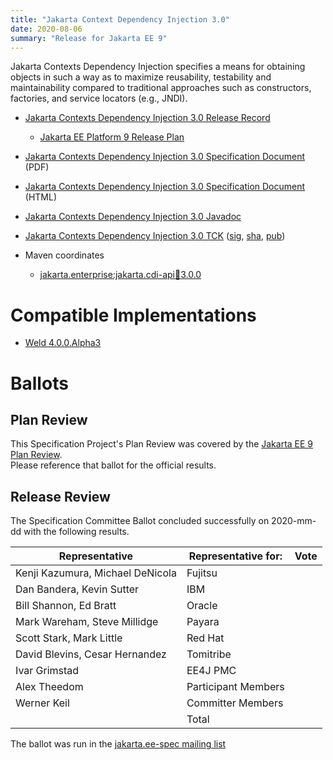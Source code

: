 ```yaml
---
title: "Jakarta Context Dependency Injection 3.0"
date: 2020-08-06
summary: "Release for Jakarta EE 9"
---
```


Jakarta Contexts Dependency Injection specifies a means for obtaining objects in such a way as to maximize reusability, testability and maintainability compared to traditional approaches such as constructors, factories, and service locators (e.g., JNDI).

* [Jakarta Contexts Dependency Injection 3.0 Release Record](https://projects.eclipse.org/projects/ee4j.cdi/releases/3.0)
  * [Jakarta EE Platform 9 Release Plan](https://eclipse-ee4j.github.io/jakartaee-platform/jakartaee9/JakartaEE9ReleasePlan)
* [Jakarta Contexts Dependency Injection 3.0 Specification Document](cdi-spec-3.0.pdf) (PDF)
* [Jakarta Contexts Dependency Injection 3.0 Specification Document](cdi-spec-3.0.html) (HTML)
* [Jakarta Contexts Dependency Injection 3.0 Javadoc](./apidocs)
* [Jakarta Contexts Dependency Injection 3.0 TCK](http://download.eclipse.org/jakartaee/cdi/cdi-tck-3.0.0-dist.zip)
([sig](http://download.eclipse.org/jakartaee/cdi/cdi-tck-3.0.0-dist.zip.sig),
[sha](http://download.eclipse.org/jakartaee/cdi/cdi-tck-3.0.0-dist.zip.sha256),
[pub](https://github.com/jakartaee/specification-committee/blob/master/jakartaee-spec-committee.pub))

* Maven coordinates
  * [jakarta.enterprise:jakarta.cdi-api:jar:3.0.0](https://search.maven.org/artifact/jakarta.enterprise/jakarta.enterprise.cdi-api/3.0.0/jar)


# Compatible Implementations

* [Weld 4.0.0.Alpha3](https://weld.cdi-spec.org/download/)

# Ballots

## Plan Review

[//]: # (For Jakarta EE 9, the Platform Plan Review covered 95% of the Specification Projects.  For those Projects, just use the following statement in this Plan Review section:)

This Specification Project's Plan Review was covered by the [Jakarta EE 9 Plan Review](https://jakarta.ee/specifications/platform/9/).  
Please reference that ballot for the official results.

[//]: # (If your Project was required to do a standalone Plan Review...  You'll need to perform an official Plan Review ballot and record the results here.)

## Release Review

The Specification Committee Ballot concluded successfully on 2020-mm-dd with the following results.

| Representative                                 | Representative for: | Vote |
|------------------------------------------------|---------------------|------|
| Kenji Kazumura, Michael DeNicola               | Fujitsu             |      |
| Dan Bandera, Kevin Sutter                      | IBM                 |      |
| Bill Shannon, Ed Bratt                         | Oracle              |      |
| Mark Wareham, Steve Millidge                   | Payara              |      |
| Scott Stark, Mark Little                       | Red Hat             |      |
| David Blevins, Cesar Hernandez                 | Tomitribe           |      |
| Ivar Grimstad                                  | EE4J PMC            |      |
| Alex Theedom                                   | Participant Members |      |
| Werner Keil                                    | Committer Members   |      |
|                                                | Total               |      |

The ballot was run in the [jakarta.ee-spec mailing list]()

